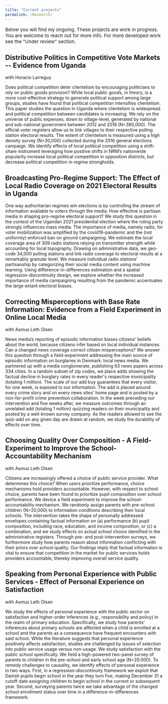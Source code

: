 ```yaml
---
title: "Current projects"
permalink: /Research/
---
```

<p style="font-size:15px"> Below you will find my ongoing. These projects are work in progress. You are welcome to reach out for more info. For more developed work see the "Under review" section. </p>


<h2> Distributive Politics in Competitive Vote Markets -- Evidence from Uganda </h2>
with Horacio Larreguy

<p style="font-size:14px"> Does political competition deter clientelism by encouraging politicians to rely on public goods provision? While local public goods, in theory, is a more cost-effective strategy to generate political support among large groups, studies have found that political competition intensifies clientelism. This paper studies the question in Uganda where clientelism is widespread and political competition between candidates is increasing. We rely on the universe of public expenses, down to village-level, generated by national and sub-national government between 2012 and 2018 (N=380,000). The official voter registers allow us to link villages to their respective polling station electoral results. The extent of clientelism is measured using a high density survey (N=30,000) collected during the 2016 general elections campaign. We identify effects of local political competition using a shift-share instrument leveraging how positive shifts in NRM’s nationwide popularity increase local political competition in opposition districts, but decrease political competition in regime strongholds. </p>

<h2> Broadcasting Pro-Regime Support: The Effect of Local Radio Coverage on 2021 Electoral Results in Uganda </h2>

<p style="font-size:14px"> One way authoritarian regimes win elections is by controlling the stream of information available to voters through the media. How effective is partisan media in shaping pro-regime electoral support? We study this question in the context of the Ugandan 2021 presidential election where the ruling party strongly influences mass media. The importance of media, namely radio, for voter mobilization was amplified by the covid19-pandemic and the (not uniformly) enforced ban on ground campaigning. We estimate the local coverage area of 309 radio stations relying on transmitter strength while accounting for local topography. Drawing on administrative data, we geo-code 34,000 polling stations and link radio coverage to electoral results at a remarkably granular level. We measure individual radio stations’ partisanship by categorizing their social media content using machine learning. Using difference-in-differences estimation and a spatial regression-discontinuity design, we explore whether the increased importance of media campaigning resulting from the pandemic accentuates the large extant electoral biases. </p>


<h2> Correcting Misperceptions with Base Rate Information: Evidence from a Field Experiment in Online Local Media </h2>
with Asmus Leth Olsen

<p style="font-size:14px"> News media’s reporting of episodic information biases citizens' beliefs about the world, because citizens infer based on local individual instances. Can a changed news coverage correct citizen misperceptions? We answer this question through a field-experiment addressing the main source of episodic information on burglaries in Denmark: local news media. We partnered up with a media conglomerate, publishing 63 news papers across 334 cities. In a random subset of zip codes, we place adds showing the factual decline in burglary rates in every reader's respective municipality (totaling 1 million). The scale of our add buy guarantees that every visitor, for one week, is exposed to our information. The add is placed around every crime story and on every news sites’ home page and is posted by a non-for-profit crime prevention collaboration.  In the week preceding our intervention and five weeks after, we measure outcomes through an unrelated add (totaling 1 million) quizzing readers on their municipality and posted by a well-known survey company. As the readers allowed to see the quiz-add on any given day are drawn at random, we study the durability of effects over time. </p>

<h2> Choosing Quality Over Composition - A Field-Experiment to Improve the School-Accountability Mechanism </h2>
with Asmus Leth Olsen

<p style="font-size:14px"> Citizens are increasingly offered a choice of public service provider. What determines this choice? When users prioritize performance, choice mechanisms hold providers accountable. However, with respect to school choice, parents have been found to prioritize pupil composition over school performance. We device a field experiment to improve the school-accountability mechanism. We randomly assign parents with pre-school children (N=20,000) to information conditions describing their local schools. The intervention takes the shape of personally addressed envelopes containing factual information on (a) performance (b) pupil composition, including race, education, and income composition, or (c) a combination, and we study effects on actual school choice identified in the administrative registers. Through pre- and post-intervention surveys, we furthermore study how parents reason about information conflicting with their priors over school quality. Our findings imply that factual information is vital to ensure that competition in the market for public services holds providers accountable, thereby improving overall service quality. </p>


<h2> Speaking from Personal Experience with Public Services - Effect of Personal Experience on Satisfaction  </h2>
with Asmus Leth Olsen

<p style="font-size:14px"> We study the effects of personal experience with the public sector on satisfaction and higher-order inferences (e.g., responsibility and policy) in the realm of primary education. Specifically, we study how parents’ inferences about primary schools are affected when a child is enrolled at a school and the parents as a consequence have frequent encounters with said school. While the literature suggests that personal experience positively affects satisfaction, studies are challenged by issues of selection into public service usage versus non-usage. We study satisfaction with the public school specifically. We field a high-powered two-panel survey of parents to children in the pre-school and early school age (N=20.000). To remedy challenges to causality, we identify effects of personal experience in two ways. First, in a regression-discontinuity framework we exploit that Danish pupils begin school in the year they turn five, making December 31 a cutoff date assigning children to begin school in the current or subsequent year. Second, surveying parents twice we take advantage of the changed school enrollment status over time in a difference-in-differences framework. </p>
